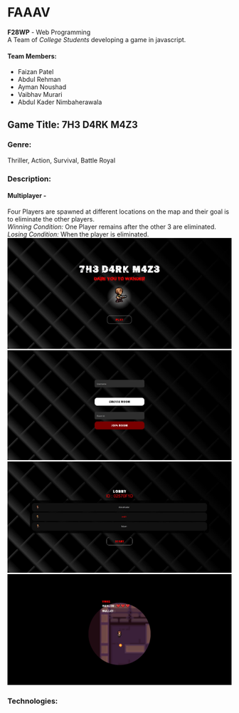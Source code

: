 # FAAAV

<strong>F28WP</strong> - Web Programming
<br/>
A Team of <em>College Students</em> developing a game in javascript.

#### Team Members:

- Faizan Patel
- Abdul Rehman
- Ayman Noushad
- Vaibhav Murari
- Abdul Kader Nimbaherawala

## Game Title: 7H3 D4RK M4Z3

### Genre:
Thriller, Action, Survival, Battle Royal

### Description:
#### Multiplayer -
  Four Players are spawned at different locations on the map and their goal is to eliminate the other players.
  <br>
  <em>Winning Condition:</em> One Player remains after the other 3 are eliminated.
  <br>
  <em>Losing Condition:</em> When the player is eliminated.
  <br>
  ![Main Game Page](https://github.com/F28WP-Dubai-FAAAV/FAAAV/blob/master/mockups/Main.JPG)
  ![Join Page](https://github.com/F28WP-Dubai-FAAAV/FAAAV/blob/master/mockups/Join_Page.JPG)
  ![Lobby Page](https://github.com/F28WP-Dubai-FAAAV/FAAAV/blob/master/mockups/Lobby.jpg)
  ![Game from the Player's perspective](https://github.com/F28WP-Dubai-FAAAV/FAAAV/blob/master/mockups/GameScreen.JPG)
### Technologies:
